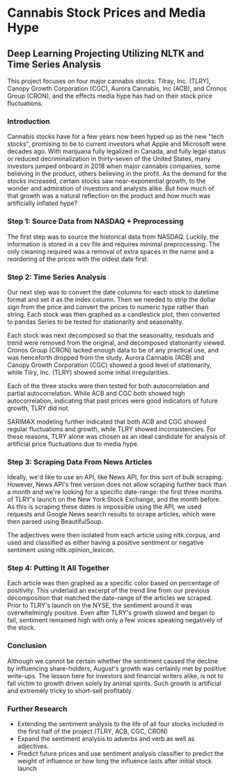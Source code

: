 # Cannabis Stock Prices and Media Hype
## Deep Learning Projecting Utilizing NLTK and Time Series Analysis

This project focuses on four major cannabis stocks: Tilray, Inc. (TLRY), Canopy Growth Corporation (CGC), Aurora Cannabis, Inc (ACB), and Cronos Group (CRON), and the effects media hype has had on their stock price fluctuations.

### Introduction 
Cannabis stocks have for a few years now been hyped up as the new "tech stocks", promising to be to current investors what Apple and Microsoft were decades ago. With marijuana fully legalized in Canada, and fully legal status or reduced decriminalization in thirty-seven of the United States, many investors jumped onboard in 2018 when major cannabis companies, some believing in the product, others believing in the profit.
As the demand for the stocks increased, certain stocks saw near-exponential growth, to the wonder and admiration of investors and analysts alike. But how much of that growth was a natural reflection on the product and how much was artificially inflated hype?

### Step 1: Source Data from NASDAQ + Preprocessing
The first step was to source the historical data from NASDAQ. Luckily, the information is stored in a csv file and requires minimal preprocessing. The only cleaning required was a removal of extra spaces in the name and a reordering of the prices with the oldest date first.

### Step 2: Time Series Analysis
Our next step was to convert the date columns for each stock to datetime format and set it as the index column. Then we needed to strip the dollar sign from the price and convert the prices to numeric type rather than string. Each stock was then graphed as a candlestick plot, then converted to pandas Series to be tested for stationarity and seasonality.

Each stock was next decomposed so that the seasonality, residuals and trend were removed from the original, and decomposed stationarity viewed. Cronos Group (CRON) lacked enough data to be of any practical use, and was henceforth dropped from the study. Aurora Cannabis (ACB) and Canopy Growth Corporation (CGC) showed a good level of stationarity, while Tilry, Inc. (TLRY) showed some initial irregularities.

Each of the three stocks were then tested for both autocorrelation and partial autocorrelation. While ACB and CGC both showed high autocorrelation, indicating that past prices were good indicators of future growth, TLRY did not.

SARIMAX modeling further indicated that both ACB and CGC showed regular fluctuations and growth, while TLRY showed inconsistencies. For these reasons, TLRY alone was chosen as an ideal candidate for analysis of artificial price fluctuations due to media hype.

### Step 3: Scraping Data From News Articles
Ideally, we'd like to use an API, like News API, for this sort of bulk scraping. However, News API's free version does not allow scraping further back than a month and we're looking for a specific date-range: the first three months of TLRY's launch on the New York Stock Exchange, and the month before. As this is scraping these dates is impossible using the API, we used requests and Google News search results to scrape articles, which were then parsed using BeautifulSoup.

The adjectives were then isolated from each article using nltk.corpus, and used and classified as either having a positive sentiment or negative sentiment usiing nltk.opinion_lexicon. 

### Step 4: Putting It All Together
Each article was then graphed as a specific color based on percentage of positivity. This underlaid an excerpt of the trend line from our previous decomposition that matched the date-range of the articles we scraped. Prior to TLRY's launch on the NYSE, the sentiment around it was overwhelmingly positive. Even after TLRY's growth slowed and began to fall, sentiment remained high with only a few voices speaking negatively of the stock.

### Conclusion
Although we cannot be certain whether the sentiment caused the decline by influencing share-holders, August's growth was certainly met by positive write-ups. The lesson here for investors and financial writers alike, is not to fall victim to growth driven solely by animal spirits. Such growth is artificial and extremely tricky to short-sell profitably.

### Further Research
- Extending the sentiment analysis to the life of all four stocks included in the first half of the project (TLRY, ACB, CGC, CRON)
- Expand the sentiment analysis to adverbs and verb as well as adjectives.
- Predict future prices and use sentiment analysis classifier to predict the weight of influence or how long the influence lasts after initial stock launch